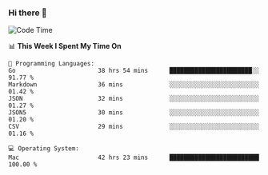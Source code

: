### Hi there 👋

<!--
**CrazyCollin/crazycollin** is a ✨ _special_ ✨ repository because its `README.md` (this file) appears on your GitHub profile.

Here are some ideas to get you started:

- 🔭 I’m currently working on ...
- 🌱 I’m currently learning ...
- 👯 I’m looking to collaborate on ...
- 🤔 I’m looking for help with ...
- 💬 Ask me about ...
- 📫 How to reach me: ...
- 😄 Pronouns: ...
- ⚡ Fun fact: ...
-->

<!--START_SECTION:waka-->
![Code Time](http://img.shields.io/badge/Code%20Time-4%2C865%20hrs%206%20mins-blue)

📊 **This Week I Spent My Time On** 

```text
💬 Programming Languages: 
Go                       38 hrs 54 mins      ███████████████████████░░   91.77 % 
Markdown                 36 mins             ░░░░░░░░░░░░░░░░░░░░░░░░░   01.42 % 
JSON                     32 mins             ░░░░░░░░░░░░░░░░░░░░░░░░░   01.27 % 
JSON5                    30 mins             ░░░░░░░░░░░░░░░░░░░░░░░░░   01.20 % 
CSV                      29 mins             ░░░░░░░░░░░░░░░░░░░░░░░░░   01.16 % 

💻 Operating System: 
Mac                      42 hrs 23 mins      █████████████████████████   100.00 % 
```


<!--END_SECTION:waka-->
